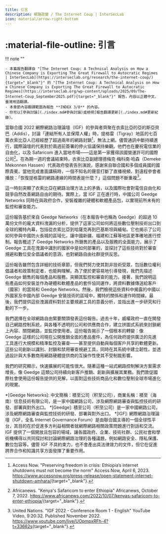 ```yaml
---
title: 引言
description: 網路政變 / The Internet Coup | InterSecLab
icon: material/arrow-right-bottom
---
```


# :material-file-outline: 引言

!!! note ""

    - 本篇報告翻譯自 "[The Internet Coup: A Technical Analysis on How a Chinese Company is Exporting The Great Firewall to Autocratic Regimes | InterSecLab](https://interseclab.org/research/the-internet-coup/){target="_blank"}" 的 "[The Internet Coup: A Technical Analysis on How a Chinese Company is Exporting The Great Firewall to Autocratic Regimes](https://interseclab.org/wp-content/uploads/2025/09/The-Internet-Coup_September2025.pdf){target="_blank"}" 報告，內容以正體中文、臺灣用語翻譯。
    - 本章節內容翻譯範圍為報告 **INDEX 3/8** 的內容。
    - 你可以[參與討論](./index.md#參與討論)或檢視[報告翻譯更新](./index.md#更新紀錄)。

當聯合國 2022 網際網路治理論壇（IGF）的參與者齊聚在衣索比亞的亞的斯亞貝巴（Addis），討論「連結所有人並保障人權」時，提格雷（Tigray）地區的七百萬衣索比亞人已經經歷了超過兩年的網路封鎖[^1]，無法上網。儘管通訊中斷持續進行，國際論壇的代表對於兩週前簽署的停火協議保持樂觀。他們也在慶祝電信業的自由化，以及 Safaricom 進入當地市場——這是第一家獲得該國營運許可的國際公司[^2]。在為期一週的會議結束時，衣索比亞副總理德梅克·梅科南·哈森（Demeke Mekonnen Hassen）代表政府發表告別演說，感謝來自聯合國和多個成員國的國際貴賓。當他完成書面講稿時，一個不知名的聲音打斷了直播視頻，對遠程參會者播放：「恢復提格雷的網路連線的時間表是什麼？」這個問題不斷重複[^3]。

這一時刻突顯了衣索比亞在網路治理方法上的矛盾，以及國際社會對電信自由化和競爭自然改善網路自由的期待。實際上，當 IGF 正在進行時，中國公司 Geedge Networks 同時在與政府合作，安裝複雜的硬體和軟體產品包，以實現前所未有的監控和審查能力。

這份報告基於來自 Geedge Networks（在本報告中也稱為 Geedge）的超過 10 萬份文件的龐大資料洩漏的分析，提供了這家公司如何將這些數位壓制技術出口到全球的獨特內幕，包括從衣索比亞到哈薩克再到巴基斯坦與緬甸。它也揭示了公司如何參與中國防火長城的區域化，讓中國新疆、福建和江蘇等地區更準確地進行控制。報告概述了 Geedge Networks 所銷售的產品以及服務的全面能力，展示了 Geedge 工具在洩漏中識別的國家中是如何部署的，並探討了這些技術對於審查規避和數位安全倡議者的意涵，也對網路自由社群提供反思。

這份報告雖然包含詳細的技術章節，但我們努力使其對非技術受眾，包括數位權利倡議者和政策制定者，也能夠理解。為了便於更容易地引導發現，我們先描述 Geedge 銷售的每個產品和服務，突顯其監控和審查的能力。接著，我們說明這些產品如何安裝並作為硬體和軟體產品的套件協同運作，將資料數據傳送給客戶（國家）的當局和 Geedge Networks。然後，我們檢視這些資料中揭露的中國以外國家及中國內部 Geedge 安裝技術的區域中，獨特的關係和運作時間線。最後，我們提供這些洩漏資料對於主要規避工具的意義分析，並指出進一步研究和行動的下一步。

我們選擇在全球網路自由緊要關頭發表這份報告。過去十年，威權政府一直在開發自己網路控制系統，與各種不透明的公司和供應商合作，建立拼圖式系統來封鎖網上內容、關閉網路，並監控使用者。這份報告揭示了一個根本的轉變：像 Geedge 這樣的公司現在公開推銷全面的產品套件，為任何政府提供廣泛的先進工具進行大規模和精準監控及審查——甚至提供自動與每個客戶共享的軟體更新。這些公司創新以識別、封鎖和禁用審查規避工具，同時在其系統中建立韌性，並透過設計與大多數商用網路硬體提供商的互操作性使其不受制裁影響。

我們的研究顯示，快速擴展的可能性很大。隨著這種一站式網路控制解決方案需求增長，像 Geedge 這類公司持續向新客戶推銷、創新與擴展其業務。我們敦促國際社會使用這份報告提供的見解，以面對這些技術商品化和數位壓制全球市場進化的現實。

[^1]: Access Now. "Preserving freedom in crisis: Ethiopia’s internet shutdowns must not become the norm" Access Now, April 6, 2023. <https://www.accessnow.org/press-release/open-statement-internet-shutdown-amhara/>{target="_blank"}.
[^2]: Africanews. "Kenya's Safaricom to enter Ethiopia" Africanews, October 7, 2022. <https://www.africanews.com/2022/10/07/kenyas-safaricom-to-enter-ethiopia/>{target="_blank"}.
[^3]: United Nations. "IGF 2022 - Conference Room 1 - English" YouTube Video, 9:20:32. Published November 2022. <https://www.youtube.com/live/UOpmpxRFh-4?t=33662s>{target="_blank"}.

*[Geedge Networks]: 中文簡稱：積至公司（积至公司），商業名稱：積至（海南）信息技術有限公司，是一家中國網路公司，涉及網際網路審查與監控技術的研發、部署與對外出口。
*[Geedge]: 積至公司（积至公司）是一家中國網路公司，涉及網際網路審查與監控技術的研發、部署與對外出口。
*[IGF]: 網際網路治理論壇（IGF，全名 Internet Governance Forum）是由聯合國主導的一個全球性平台，其目的在於促進多方利益相關者就網際網路相關政策問題進行對話和交流。IGF 提供了一個開放且包容的場域，讓各國政府、企業、技術社群、公民社會和學術機構得以共同探討和討論網際網路治理的各種議題，例如網路安全、隱私保護、數位包容等。儘管 IGF 不具約束力，也不會產出具法律效力的文件，但它在促進跨界合作和知識共享方面發揮了重要作用。
